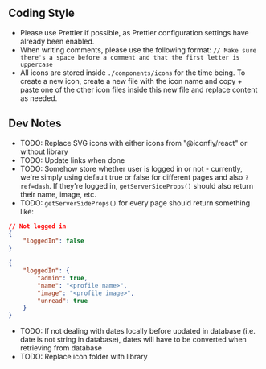 ## Coding Style

- Please use Prettier if possible, as Prettier configuration settings have already been enabled.
- When writing comments, please use the following format: `// Make sure there's a space before a comment and that the first letter is uppercase`
- All icons are stored inside `./components/icons` for the time being. To create a new icon, create a new file with the icon name and copy + paste one of the other icon files inside this new file and replace content as needed.

## Dev Notes

- TODO: Replace SVG icons with either icons from "@iconfiy/react" or without library
- TODO: Update links when done
- TODO: Somehow store whether user is logged in or not - currently, we're simply using default true or false for different pages and also `?ref=dash`. If they're logged in, `getServerSideProps()` should also return their name, image, etc.
- TODO: `getServerSideProps()` for every page should return something like:

```json
// Not logged in
{
    "loggedIn": false
}

{
    "loggedIn": {
        "admin": true,
        "name": "<profile name>",
        "image": "<profile image>",
        "unread": true
    }
}
```

- TODO: If not dealing with dates locally before updated in database (i.e. date is not string in database), dates will have to be converted when retrieving from database
- TODO: Replace icon folder with library
